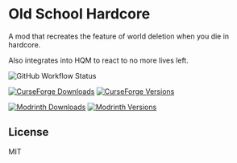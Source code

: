 # Old School Hardcore
A mod that recreates the feature of world deletion when you die in hardcore.

Also integrates into HQM to react to no more lives left.


![GitHub Workflow Status](https://img.shields.io/github/actions/workflow/status/GoryMoon/OldSchoolHardcore/ci.yml)

[![CurseForge Downloads](https://cf.way2muchnoise.eu/full_581261_downloads.svg)](https://www.curseforge.com/minecraft/mc-mods/old-school-hardcore)
[![CurseForge Versions](https://cf.way2muchnoise.eu/versions/581261_all.svg)](https://www.curseforge.com/minecraft/mc-mods/old-school-hardcore)

[![Modrinth Downloads](https://img.shields.io/modrinth/dt/old-school-hardcore?color=1bd96a&label=Downloads&logo=Modrinth)](https://modrinth.com/mod/old-school-hardcore)
[![Modrinth Versions](https://img.shields.io/modrinth/game-versions/old-school-hardcore?color=1bd96a&label=Available%20for&logo=Modrinth)](https://modrinth.com/mod/old-school-hardcore)

License
----

MIT